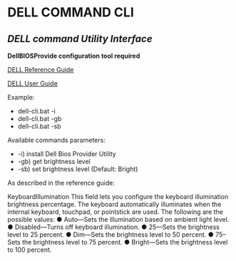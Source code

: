 # DELL COMMAND CLI
## _DELL command Utility Interface_

**DellBIOSProvide configuration tool required**

[DELL Reference Guide ](https://dl.dell.com/topicspdf/command-powershell-provider_reference-guide_en-us.pdf)

[DELL User Guide](https://dl.dell.com/topicspdf/command-powershell-provider_users-guide_en-us.pdf)


Example:

- dell-cli.bat -i
- dell-cli.bat -gb
- dell-cli.bat -sb

Available commands parameters:

- -i) install Dell Bios Provider Utility
- -gb) get brightness level
- -sb) set brightness level (Default: Bright)

As described in the reference guide:

KeyboardIllumination This field lets you configure the keyboard illumination brightness percentage. The
keyboard automatically illuminates when the internal keyboard, touchpad, or pointstick
are used. The following are the possible values:
● Auto—Sets the illumination based on ambient light level.
● Disabled—Turns off keyboard illumination.
● 25—Sets the brightness level to 25 percent.
● Dim—Sets the brightness level to 50 percent.
● 75– Sets the brightness level to 75 percent.
● Bright—Sets the brightness level to 100 percent.
